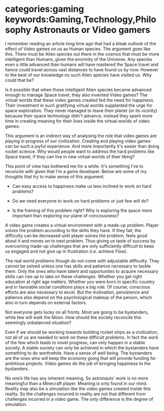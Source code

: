 
categories:gaming
keywords:Gaming,Technology,Philosophy
Astronauts or Video gamers
===

I remember reading an article long time ago that had a bleak outlook of the effect of Video games on us as Human species. The argument goes like this. There must be Alien species out there in the cosmos that must be more intelligent than Humans, given the enormity of the Universe. Any species even a little advanced than humans will have mastered the Space travel and hence could travel across vast distances to have found us by now. However to the best of our knowledge no such Alien species have visited us. Why could that be?

Is it possible that when those intelligent Alien species became advanced enough to manage Space travel, they also invented Video games? The virtual worlds that these video games created fed the need for happiness. Their investment in such gratifying virtual worlds supplanted the urge for space exploration. They never managed to leave their planet (or its vicinity) because their space technology didn't advance, instead they spent more time in creating meaning for their lives inside the virtual worlds of video games.

This argument is an indirect way of analysing the role that video games are playing in progress of our civilization. Creating and playing video games can be such a joyful experience. And more importantly it's easier than doing rocket science. Why would people want to address the hard problems like Space travel, if they can live in new virtual worlds of their liking?

This point of view has bothered me for a while. It's something I've to reconcile with given that I'm a game developer. Below are some of my thoughts that try to make sense of this argument.

* Can easy access to happiness make us less inclined to work on hard problems?

* Do we need everyone to work on hard problems or just few will do?

* Is the framing of this problem right? Why is exploring the space more important than exploring our plane of conciousness?


A video game creates a virtual environment with a made-up problem. Player solves the problem according to the skills they have. If they fail, the difficulty can be decreased until player solves the problem, feels good about it and moves on to next problem. Thus giving us taste of success by overcoming made-up challenges that are only sufficiently difficult to keep us engaged and not give up in frustration (i.e. achieve Flow). 

The real world problems though do not come with adjustable difficulty. They cannot be solved unless one has skills and patience necessary to tackle them. Only the ones who have talent and opportunites to acquire necessary skills can rise up to take on these challenges. Whether you get right education at right age matters. Whether you were born in specific country and in favorable social conditions plays a big role. Of course, conscious efforts are also necessary to excel. But the motivation, persistence and patience also depend on the psychological makeup of the person, which also in turn depends on external factors.

Not everyone gets lucky on all fronts. Most are going to be bystanders, while few will walk the Moon. How should the society reconcile this seemingly unbalanced situation?

Even if we should be working towards building rocket ships as a civilization, not all of us are needed to work on these difficult problems. In fact the work of the few which leads to novel progress, can only happen in a stable society. A stable society can only be achieved in which the bystanders have something to do worthwhile. Have a sense of well being. The bystanders are the ones who will keep the economy going that will provide funding for ambitious projects. Video games do the job of bringing happiness to the bystanders.

No one’s life has any inherent meaning. So astronauts’ work is no more meaningful than a Minecraft player. Meaning is only found in our mind. Reality may also be a simulation like the video games created inside this reality. So the challenges incurred in reality are not that different from challenges incurred in a video game. The only difference is the degree of simulation.
